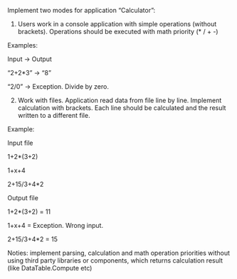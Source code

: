 Implement two modes for application “Calculator”:

1) Users work in a console application with simple operations (without brackets). Operations should be executed with math priority (* / + -)


Examples:

Input -> Output

“2+2*3” -> “8”

“2/0” -> Exception. Divide by zero.



2) Work with files. Application read data from file line by line. Implement calculation with brackets. Each line should be calculated and the result written to a different file.



Example:

Input file 

1+2*(3+2)

1+x+4

2+15/3+4*2



Output file

1+2*(3+2) = 11

1+x+4 = Exception. Wrong input.

2+15/3+4*2 = 15



Noties: implement parsing, calculation and math operation priorities without using third party libraries or components, which returns calculation result (like DataTable.Compute etc)